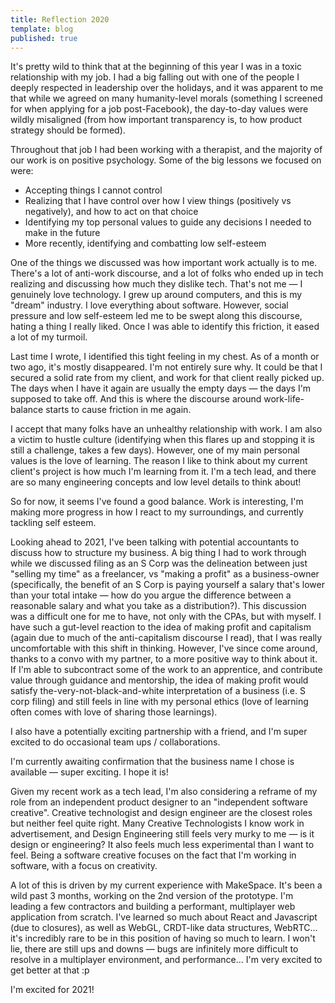 ```yaml
---
title: Reflection 2020
template: blog
published: true
---
```


It's pretty wild to think that at the beginning of this year I was in a toxic relationship with my job. I had a big falling out with one of the people I deeply respected in leadership over the holidays, and it was apparent to me that while we agreed on many humanity-level morals (something I screened for when applying for a job post-Facebook), the day-to-day values were wildly misaligned (from how important transparency is, to how product strategy should be formed).

Throughout that job I had been working with a therapist, and the majority of our work is on positive psychology. Some of the big lessons we focused on were:

* Accepting things I cannot control
* Realizing that I have control over how I view things (positively vs negatively), and how to act on that choice
* Identifying my top personal values to guide any decisions I needed to make in the future
* More recently, identifying and combatting low self-esteem

One of the things we discussed was how important work actually is to me. There's a lot of anti-work discourse, and a lot of folks who ended up in tech realizing and discussing how much they dislike tech. That's not me — I genuinely love technology. I grew up around computers, and this is my "dream" industry. I love everything about software. However, social pressure and low self-esteem led me to be swept along this discourse, hating a thing I really liked. Once I was able to identify this friction, it eased a lot of my turmoil.

Last time I wrote, I identified this tight feeling in my chest. As of a month or two ago, it's mostly disappeared. I'm not entirely sure why. It could be that I secured a solid rate from my client, and work for that client really picked up. The days when I have it again are usually the empty days — the days I'm supposed to take off. And this is where the discourse around work-life-balance starts to cause friction in me again.

I accept that many folks have an unhealthy relationship with work. I am also a victim to hustle culture (identifying when this flares up and stopping it is still a challenge, takes a few days). However, one of my main personal values is the love of learning. The reason I like to think about my current client's project is how much I'm learning from it. I'm a tech lead, and there are so many engineering concepts and low level details to think about!

So for now, it seems I've found a good balance. Work is interesting, I'm making more progress in how I react to my surroundings, and currently tackling self esteem.

Looking ahead to 2021, I've been talking with potential accountants to discuss how to structure my business. A big thing I had to work through while we discussed filing as an S Corp was the delineation between just "selling my time" as a freelancer, vs "making a profit" as a business-owner (specifically, the benefit of an S Corp is paying yourself a salary that's lower than your total intake — how do you argue the difference between a reasonable salary and what you take as a distribution?). This discussion was a difficult one for me to have, not only with the CPAs, but with myself. I have such a gut-level reaction to the idea of making profit and capitalism (again due to much of the anti-capitalism discourse I read), that I was really uncomfortable with this shift in thinking. However, I've since come around, thanks to a convo with my partner, to a more positive way to think about it. If I'm able to subcontract some of the work to an apprentice, and contribute value through guidance and mentorship, the idea of making profit would satisfy the-very-not-black-and-white interpretation of a business (i.e. S corp filing) and still feels in line with my personal ethics (love of learning often comes with love of sharing those learnings).

I also have a potentially exciting partnership with a friend, and I'm super excited to do occasional team ups / collaborations.

I'm currently awaiting confirmation that the business name I chose is available — super exciting. I hope it is! 

Given my recent work as a tech lead, I'm also considering a reframe of my role from an independent product designer to an "independent software creative". Creative technologist and design engineer are the closest roles but neither feel quite right. Many Creative Technologists I know work in advertisement, and Design Engineering still feels very murky to me — is it design or engineering? It also feels much less experimental than I want to feel. Being a software creative focuses on the fact that I'm working in software, with a focus on creativity.

A lot of this is driven by my current experience with MakeSpace. It's been a wild past 3 months, working on the 2nd version of the prototype. I'm leading a few contractors and building a performant, multiplayer web application from scratch. I've learned so much about React and Javascript (due to closures), as well as WebGL, CRDT-like data structures, WebRTC... it's incredibly rare to be in this position of having so much to learn. I won't lie, there are still ups and downs — bugs are infinitely more difficult to resolve in a multiplayer environment, and performance... I'm very excited to get better at that :p

I'm excited for 2021! 

